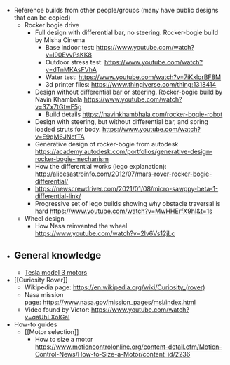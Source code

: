 - Reference builds from other people/groups (many have public designs that can be copied)
    - Rocker bogie drive
        - Full design with differential bar, no steering. Rocker-bogie build by Misha Cinema 
            - Base indoor test: https://www.youtube.com/watch?v=l90EvvPsKK8
            - Outdoor stress test: https://www.youtube.com/watch?v=dTnMKAsFVhA
            - Water test: https://www.youtube.com/watch?v=7iKxlorBF8M
            - 3d printer files: https://www.thingiverse.com/thing:1318414
        - Design without differential bar or steering. Rocker-bogie build by Navin Khambala https://www.youtube.com/watch?v=3Zx7tGtwF5g
            - Build details https://navinkhambhala.com/rocker-bogie-robot
        - Design with steering, but without differential bar, and spring loaded struts for body. https://www.youtube.com/watch?v=E9qM6JNcfTA
        - Generative design of rocker-bogie from autodesk https://academy.autodesk.com/portfolios/generative-design-rocker-bogie-mechanism
        - How the differential works (lego explanation): http://alicesastroinfo.com/2012/07/mars-rover-rocker-bogie-differential/
        - https://newscrewdriver.com/2021/01/08/micro-sawppy-beta-1-differential-link/
        - Progressive set of lego builds showing why obstacle traversal is hard https://www.youtube.com/watch?v=MwHHErfX9hI&t=1s
    - Wheel design
        - How Nasa reinvented the wheel https://www.youtube.com/watch?v=2lv6Vs12jLc
- General knowledge
    - 
    - [Tesla model 3 motors](https://www.youtube.com/watch?v=esUb7Zy5Oio)
- [[Curiosity Rover]]
    - Wikipedia page: https://en.wikipedia.org/wiki/Curiosity_(rover)
    - Nasa mission page: https://www.nasa.gov/mission_pages/msl/index.html
    - Video found by Victor: https://www.youtube.com/watch?v=qaUhLXolGaI
- How-to guides
    - [[Motor selection]]
        - How to size a motor https://www.motioncontrolonline.org/content-detail.cfm/Motion-Control-News/How-to-Size-a-Motor/content_id/2236
